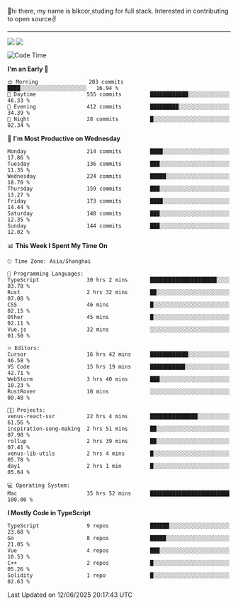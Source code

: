 👋hi there, my name is blkcor,studing for full stack.
Interested in contributing to open source✌️

<hr/>

![](https://github-readme-stats.vercel.app/api?username=blkcor)
<a href="https://github.com/blkcor/github-readme-stats">
    <img align="left" src="https://github-readme-stats.vercel.app/api/top-langs/?username=blkcor&hide=jupyter%20notebook,shaderlab,tex,c%23&langs_count=9" />
</a>


<!--START_SECTION:waka-->
![Code Time](http://img.shields.io/badge/Code%20Time-2%2C109%20hrs%205%20mins-blue)

**I'm an Early 🐤** 

```text
🌞 Morning                203 commits         ████░░░░░░░░░░░░░░░░░░░░░   16.94 % 
🌆 Daytime                555 commits         ████████████░░░░░░░░░░░░░   46.33 % 
🌃 Evening                412 commits         █████████░░░░░░░░░░░░░░░░   34.39 % 
🌙 Night                  28 commits          █░░░░░░░░░░░░░░░░░░░░░░░░   02.34 % 
```
📅 **I'm Most Productive on Wednesday** 

```text
Monday                   214 commits         ████░░░░░░░░░░░░░░░░░░░░░   17.86 % 
Tuesday                  136 commits         ███░░░░░░░░░░░░░░░░░░░░░░   11.35 % 
Wednesday                224 commits         █████░░░░░░░░░░░░░░░░░░░░   18.70 % 
Thursday                 159 commits         ███░░░░░░░░░░░░░░░░░░░░░░   13.27 % 
Friday                   173 commits         ████░░░░░░░░░░░░░░░░░░░░░   14.44 % 
Saturday                 148 commits         ███░░░░░░░░░░░░░░░░░░░░░░   12.35 % 
Sunday                   144 commits         ███░░░░░░░░░░░░░░░░░░░░░░   12.02 % 
```


📊 **This Week I Spent My Time On** 

```text
🕑︎ Time Zone: Asia/Shanghai

💬 Programming Languages: 
TypeScript               30 hrs 2 mins       █████████████████████░░░░   83.78 % 
Rust                     2 hrs 32 mins       ██░░░░░░░░░░░░░░░░░░░░░░░   07.08 % 
CSS                      46 mins             █░░░░░░░░░░░░░░░░░░░░░░░░   02.15 % 
Other                    45 mins             █░░░░░░░░░░░░░░░░░░░░░░░░   02.11 % 
Vue.js                   32 mins             ░░░░░░░░░░░░░░░░░░░░░░░░░   01.50 % 

🔥 Editors: 
Cursor                   16 hrs 42 mins      ████████████░░░░░░░░░░░░░   46.58 % 
VS Code                  15 hrs 19 mins      ███████████░░░░░░░░░░░░░░   42.71 % 
WebStorm                 3 hrs 40 mins       ███░░░░░░░░░░░░░░░░░░░░░░   10.23 % 
RustRover                10 mins             ░░░░░░░░░░░░░░░░░░░░░░░░░   00.48 % 

🐱‍💻 Projects: 
venus-react-ssr          22 hrs 4 mins       ███████████████░░░░░░░░░░   61.56 % 
inspiration-song-making  2 hrs 51 mins       ██░░░░░░░░░░░░░░░░░░░░░░░   07.98 % 
rollup                   2 hrs 39 mins       ██░░░░░░░░░░░░░░░░░░░░░░░   07.41 % 
venus-lib-utils          2 hrs 4 mins        █░░░░░░░░░░░░░░░░░░░░░░░░   05.78 % 
day1                     2 hrs 1 min         █░░░░░░░░░░░░░░░░░░░░░░░░   05.64 % 

💻 Operating System: 
Mac                      35 hrs 52 mins      █████████████████████████   100.00 % 
```

**I Mostly Code in TypeScript** 

```text
TypeScript               9 repos             ██████░░░░░░░░░░░░░░░░░░░   23.68 % 
Go                       8 repos             █████░░░░░░░░░░░░░░░░░░░░   21.05 % 
Vue                      4 repos             ███░░░░░░░░░░░░░░░░░░░░░░   10.53 % 
C++                      2 repos             █░░░░░░░░░░░░░░░░░░░░░░░░   05.26 % 
Solidity                 1 repo              █░░░░░░░░░░░░░░░░░░░░░░░░   02.63 % 
```




 Last Updated on 12/06/2025 20:17:43 UTC
<!--END_SECTION:waka-->



